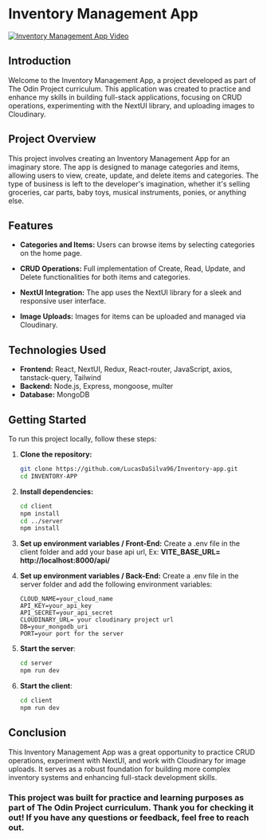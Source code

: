 # Inventory Management App

[![Inventory Management App Video](https://img.youtube.com/vi/V2JS_dRl_uY/0.jpg)](https://www.youtube.com/watch?v=V2JS_dRl_uY&t=16s&ab_channel=LucasDaSilva)

## Introduction

Welcome to the Inventory Management App, a project developed as part of The Odin Project curriculum. This application was created to practice and enhance my skills in building full-stack applications, focusing on CRUD operations, experimenting with the NextUI library, and uploading images to Cloudinary.

## Project Overview

This project involves creating an Inventory Management App for an imaginary store. The app is designed to manage categories and items, allowing users to view, create, update, and delete items and categories. The type of business is left to the developer's imagination, whether it's selling groceries, car parts, baby toys, musical instruments, ponies, or anything else.

## Features

- **Categories and Items:** Users can browse items by selecting categories on the home page.

- **CRUD Operations:** Full implementation of Create, Read, Update, and Delete functionalities for both items and categories.

- **NextUI Integration:** The app uses the NextUI library for a sleek and responsive user interface.

- **Image Uploads:** Images for items can be uploaded and managed via Cloudinary.

## Technologies Used

- **Frontend:** React, NextUI, Redux, React-router, JavaScript, axios, tanstack-query, Tailwind
- **Backend:** Node.js, Express, mongoose, multer
- **Database:** MongoDB

## Getting Started

To run this project locally, follow these steps:

1. **Clone the repository:**

   ```bash
   git clone https://github.com/LucasDaSilva96/Inventory-app.git
   cd INVENTORY-APP
   ```

2. **Install dependencies:**

   ```bash
   cd client
   npm install
   cd ../server
   npm install

   ```

3. **Set up environment variables / Front-End:**
   Create a .env file in the client folder and add your base api url,
   Ex: **VITE_BASE_URL= http://localhost:8000/api/**

4. **Set up environment variables / Back-End:**
   Create a .env file in the server folder and add the following environment variables:

   ```plaintext
   CLOUD_NAME=your_cloud_name
   API_KEY=your_api_key
   API_SECRET=your_api_secret
   CLOUDINARY_URL= your cloudinary project url
   DB=your_mongodb_uri
   PORT=your port for the server
   ```

5. **Start the server**:

   ```bash
   cd server
   npm run dev
   ```

6. **Start the client**:

   ```bash
   cd client
   npm run dev
   ```

## Conclusion

This Inventory Management App was a great opportunity to practice CRUD operations, experiment with NextUI, and work with Cloudinary for image uploads. It serves as a robust foundation for building more complex inventory systems and enhancing full-stack development skills.

### This project was built for practice and learning purposes as part of The Odin Project curriculum. Thank you for checking it out! If you have any questions or feedback, feel free to reach out.
